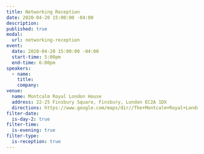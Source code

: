 ```yaml
---
title: Networking Reception
date: 2020-04-20 15:00:00 -04:00
description:
published: true 
modal:
  url: networking-reception
event:
  date: 2020-04-20 15:00:00 -04:00
  start-time: 5:00pm
  end-time: 6:00pm
speakers:
  - name:
    title:
    company:
venue:
  name: Montcalm Royal London House
  address: 22-25 Finsbury Square, Finsbury, London EC2A 1DX
  directions: https://www.google.com/maps/dir//The+Montcalm+Royal+London+House,+22-25+Finsbury+Square,+Finsbury,+London+EC2A+1DX,+United+Kingdom/@51.5215839,-0.0878437,17z/data=!4m8!4m7!1m0!1m5!1m1!1s0x48761caef3c10087:0x2c72c14a777c22b!2m2!1d-0.085655!2d51.5215839
filter-date:
  is-day-2: true
filter-time:
  is-evening: true
filter-type:
  is-reception: true
---
```

